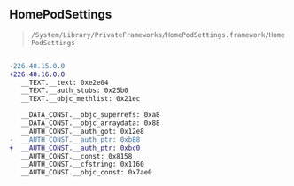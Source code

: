 ## HomePodSettings

> `/System/Library/PrivateFrameworks/HomePodSettings.framework/HomePodSettings`

```diff

-226.40.15.0.0
+226.40.16.0.0
   __TEXT.__text: 0xe2e04
   __TEXT.__auth_stubs: 0x25b0
   __TEXT.__objc_methlist: 0x21ec

   __DATA_CONST.__objc_superrefs: 0xa8
   __DATA_CONST.__objc_arraydata: 0x88
   __AUTH_CONST.__auth_got: 0x12e8
-  __AUTH_CONST.__auth_ptr: 0xb88
+  __AUTH_CONST.__auth_ptr: 0xbc0
   __AUTH_CONST.__const: 0x8158
   __AUTH_CONST.__cfstring: 0x1160
   __AUTH_CONST.__objc_const: 0x7ae0

```
